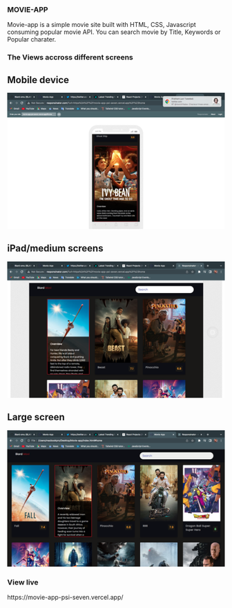 ### MOVIE-APP
<p>Movie-app is a simple movie site built with HTML, CSS, Javascript consuming popular movie API. You can search movie by Title, Keywords or Popular charater.</p>


### The Views accross different screens <br>
## Mobile device
<img src="./images/blardMovi-sm.png" alt="sm-screen" width="" height="">

## iPad/medium screens
<img src="./images/blardMovi-md.png" alt="md-screen" width="" height="">

## Large screen
<img src="./images/blardMovi-lg.png" alt="lg-screen" width="" height="">

### View live
<p>https://movie-app-psi-seven.vercel.app/</p>
